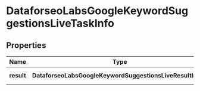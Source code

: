 # DataforseoLabsGoogleKeywordSuggestionsLiveTaskInfo

## Properties

| Name | Type | Description | Notes |
|------------ | ------------- | ------------- | -------------|
**result** | **DataforseoLabsGoogleKeywordSuggestionsLiveResultInfo[]** | array of results |[optional]|